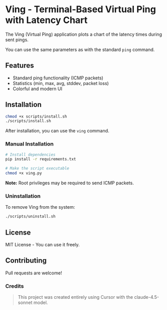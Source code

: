 # Ving - Terminal-Based Virtual Ping with Latency Chart

The Ving (Virtual Ping) application plots a chart of the latency times during sent pings.

You can use the same parameters as with the standard `ping` command.

## Features

- Standard ping functionality (ICMP packets)
- Statistics (min, max, avg, stddev, packet loss)
- Colorful and modern UI


## Installation

```bash
chmod +x scripts/install.sh
./scripts/install.sh
```

After installation, you can use the `ving` command.

### Manual Installation

```bash
# Install dependencies
pip install -r requirements.txt

# Make the script executable
chmod +x ving.py
```

**Note:** Root privileges may be required to send ICMP packets.

### Uninstallation
To remove Ving from the system:
```bash
./scripts/uninstall.sh
```

## License

MIT License - You can use it freely.

## Contributing

Pull requests are welcome!

### Credits
> This project was created entirely using Cursor with the claude-4.5-sonnet model.